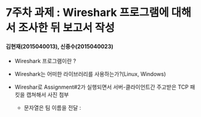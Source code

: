 7주차 과제 : Wireshark 프로그램에 대해서 조사한 뒤 보고서 작성
===
#### 김현재(2015040013), 신중수(2015040023)


* Wireshark 프로그램이란 ?

* Wireshark는 어떠한 라이브러리를 사용하는가?(Linux, Windows)

* Wireshar로 Assignment#2가 실행되면서 서버-클라이언트간 주고받은 TCP 패킷을 캡쳐해서 사진 첨부
  * 문자열은 팀 이름을 전달 : 
